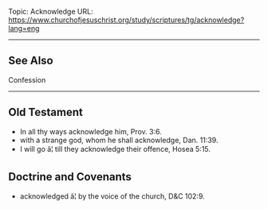 Topic: Acknowledge
URL: https://www.churchofjesuschrist.org/study/scriptures/tg/acknowledge?lang=eng

---

## See Also

Confession

---

## Old Testament

- In all thy ways acknowledge him, Prov. 3:6.
- with a strange god, whom he shall acknowledge, Dan. 11:39.
- I will go â¦ till they acknowledge their offence, Hosea 5:15.

## Doctrine and Covenants

- acknowledged â¦ by the voice of the church, D&C 102:9.

